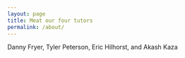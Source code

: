 ```yaml
---
layout: page
title: Meat our four tutors 
permalink: /about/
---
```


Danny Fryer, Tyler Peterson, Eric Hilhorst, and Akash Kaza
